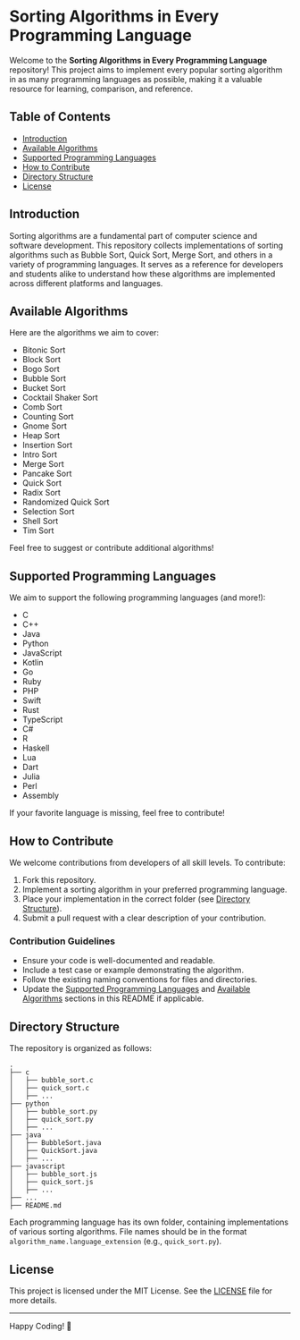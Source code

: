 # Sorting Algorithms in Every Programming Language

Welcome to the **Sorting Algorithms in Every Programming Language** repository! This project aims to implement every popular sorting algorithm in as many programming languages as possible, making it a valuable resource for learning, comparison, and reference.

## Table of Contents
- [Introduction](#introduction)
- [Available Algorithms](#available-algorithms)
- [Supported Programming Languages](#supported-programming-languages)
- [How to Contribute](#how-to-contribute)
- [Directory Structure](#directory-structure)
- [License](#license)

## Introduction
Sorting algorithms are a fundamental part of computer science and software development. This repository collects implementations of sorting algorithms such as Bubble Sort, Quick Sort, Merge Sort, and others in a variety of programming languages. It serves as a reference for developers and students alike to understand how these algorithms are implemented across different platforms and languages.

## Available Algorithms
Here are the algorithms we aim to cover:
- Bitonic Sort 
- Block Sort
- Bogo Sort
- Bubble Sort
- Bucket Sort
- Cocktail Shaker Sort
- Comb Sort
- Counting Sort
- Gnome Sort
- Heap Sort
- Insertion Sort 
- Intro Sort 
- Merge Sort 
- Pancake Sort 
- Quick Sort 
- Radix Sort 
- Randomized Quick Sort 
- Selection Sort
- Shell Sort
- Tim Sort

Feel free to suggest or contribute additional algorithms!

## Supported Programming Languages
We aim to support the following programming languages (and more!):
- C
- C++
- Java
- Python
- JavaScript
- Kotlin
- Go
- Ruby
- PHP
- Swift
- Rust
- TypeScript
- C#
- R
- Haskell
- Lua
- Dart
- Julia
- Perl
- Assembly

If your favorite language is missing, feel free to contribute!

## How to Contribute
We welcome contributions from developers of all skill levels. To contribute:
1. Fork this repository.
2. Implement a sorting algorithm in your preferred programming language.
3. Place your implementation in the correct folder (see [Directory Structure](#directory-structure)).
4. Submit a pull request with a clear description of your contribution.

### Contribution Guidelines
- Ensure your code is well-documented and readable.
- Include a test case or example demonstrating the algorithm.
- Follow the existing naming conventions for files and directories.
- Update the [Supported Programming Languages](#supported-programming-languages) and [Available Algorithms](#available-algorithms) sections in this README if applicable.

## Directory Structure
The repository is organized as follows:
```
.
├── c
│   ├── bubble_sort.c
│   ├── quick_sort.c
│   ├── ...
├── python
│   ├── bubble_sort.py
│   ├── quick_sort.py
│   ├── ...
├── java
│   ├── BubbleSort.java
│   ├── QuickSort.java
│   ├── ...
├── javascript
│   ├── bubble_sort.js
│   ├── quick_sort.js
│   ├── ...
├── ...
├── README.md
```
Each programming language has its own folder, containing implementations of various sorting algorithms. File names should be in the format `algorithm_name.language_extension` (e.g., `quick_sort.py`).

## License
This project is licensed under the MIT License. See the [LICENSE](LICENSE) file for more details.

---

Happy Coding! 🚀
